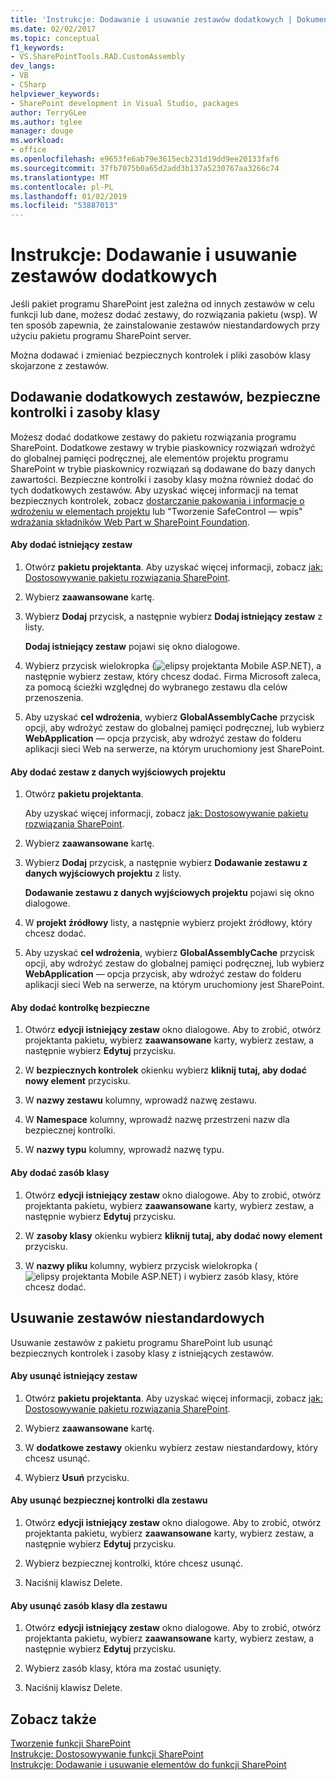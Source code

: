 ```yaml
---
title: 'Instrukcje: Dodawanie i usuwanie zestawów dodatkowych | Dokumentacja firmy Microsoft'
ms.date: 02/02/2017
ms.topic: conceptual
f1_keywords:
- VS.SharePointTools.RAD.CustomAssembly
dev_langs:
- VB
- CSharp
helpviewer_keywords:
- SharePoint development in Visual Studio, packages
author: TerryGLee
ms.author: tglee
manager: douge
ms.workload:
- office
ms.openlocfilehash: e9653fe6ab79e3615ecb231d19dd9ee20133faf6
ms.sourcegitcommit: 37fb7075b0a65d2add3b137a5230767aa3266c74
ms.translationtype: MT
ms.contentlocale: pl-PL
ms.lasthandoff: 01/02/2019
ms.locfileid: "53887013"
---
```

# <a name="how-to-add-and-remove-additional-assemblies"></a>Instrukcje: Dodawanie i usuwanie zestawów dodatkowych
  Jeśli pakiet programu SharePoint jest zależna od innych zestawów w celu funkcji lub dane, możesz dodać zestawy, do rozwiązania pakietu (wsp). W ten sposób zapewnia, że zainstalowanie zestawów niestandardowych przy użyciu pakietu programu SharePoint server.  
  
 Można dodawać i zmieniać bezpiecznych kontrolek i pliki zasobów klasy skojarzone z zestawów.  
  
## <a name="add-additional-assemblies-safe-controls-and-class-resources"></a>Dodawanie dodatkowych zestawów, bezpieczne kontrolki i zasoby klasy  
 Możesz dodać dodatkowe zestawy do pakietu rozwiązania programu SharePoint. Dodatkowe zestawy w trybie piaskownicy rozwiązań wdrożyć do globalnej pamięci podręcznej, ale elementów projektu programu SharePoint w trybie piaskownicy rozwiązań są dodawane do bazy danych zawartości. Bezpieczne kontrolki i zasoby klasy można również dodać do tych dodatkowych zestawów. Aby uzyskać więcej informacji na temat bezpiecznych kontrolek, zobacz [dostarczanie pakowania i informacje o wdrożeniu w elementach projektu](../sharepoint/providing-packaging-and-deployment-information-in-project-items.md) lub "Tworzenie SafeControl — wpis" [wdrażania składników Web Part w SharePoint Foundation](http://go.microsoft.com/fwlink/?LinkId=245505).  
  
#### <a name="to-add-an-existing-assembly"></a>Aby dodać istniejący zestaw  
  
1.  Otwórz **pakietu projektanta**. Aby uzyskać więcej informacji, zobacz [jak: Dostosowywanie pakietu rozwiązania SharePoint](../sharepoint/how-to-customize-a-sharepoint-solution-package.md).  
  
2.  Wybierz **zaawansowane** kartę.  
  
3.  Wybierz **Dodaj** przycisk, a następnie wybierz **Dodaj istniejący zestaw** z listy.  
  
     **Dodaj istniejący zestaw** pojawi się okno dialogowe.  
  
4.  Wybierz przycisk wielokropka (![elipsy projektanta Mobile ASP.NET](../sharepoint/media/mwellipsis.gif "elipsy projektanta Mobile ASP.NET")), a następnie wybierz zestaw, który chcesz dodać. Firma Microsoft zaleca, za pomocą ścieżki względnej do wybranego zestawu dla celów przenoszenia.  
  
5.  Aby uzyskać **cel wdrożenia**, wybierz **GlobalAssemblyCache** przycisk opcji, aby wdrożyć zestaw do globalnej pamięci podręcznej, lub wybierz **WebApplication** — opcja przycisk, aby wdrożyć zestaw do folderu aplikacji sieci Web na serwerze, na którym uruchomiony jest SharePoint.  
  
#### <a name="to-add-an-assembly-from-project-output"></a>Aby dodać zestaw z danych wyjściowych projektu  
  
1.  Otwórz **pakietu projektanta**.  
  
     Aby uzyskać więcej informacji, zobacz [jak: Dostosowywanie pakietu rozwiązania SharePoint](../sharepoint/how-to-customize-a-sharepoint-solution-package.md).  
  
2.  Wybierz **zaawansowane** kartę.  
  
3.  Wybierz **Dodaj** przycisk, a następnie wybierz **Dodawanie zestawu z danych wyjściowych projektu** z listy.  
  
     **Dodawanie zestawu z danych wyjściowych projektu** pojawi się okno dialogowe.  
  
4.  W **projekt źródłowy** listy, a następnie wybierz projekt źródłowy, który chcesz dodać.  
  
5.  Aby uzyskać **cel wdrożenia**, wybierz **GlobalAssemblyCache** przycisk opcji, aby wdrożyć zestaw do globalnej pamięci podręcznej, lub wybierz **WebApplication** — opcja przycisk, aby wdrożyć zestaw do folderu aplikacji sieci Web na serwerze, na którym uruchomiony jest SharePoint.  
  
#### <a name="to-add-a-safe-control"></a>Aby dodać kontrolkę bezpieczne  
  
1.  Otwórz **edycji istniejący zestaw** okno dialogowe. Aby to zrobić, otwórz projektanta pakietu, wybierz **zaawansowane** karty, wybierz zestaw, a następnie wybierz **Edytuj** przycisku.  
  
2.  W **bezpiecznych kontrolek** okienku wybierz **kliknij tutaj, aby dodać nowy element** przycisku.  
  
3.  W **nazwy zestawu** kolumny, wprowadź nazwę zestawu.  
  
4.  W **Namespace** kolumny, wprowadź nazwę przestrzeni nazw dla bezpiecznej kontrolki.  
  
5.  W **nazwy typu** kolumny, wprowadź nazwę typu.  
  
#### <a name="to-add-a-class-resource"></a>Aby dodać zasób klasy  
  
1.  Otwórz **edycji istniejący zestaw** okno dialogowe. Aby to zrobić, otwórz projektanta pakietu, wybierz **zaawansowane** karty, wybierz zestaw, a następnie wybierz **Edytuj** przycisku.  
  
2.  W **zasoby klasy** okienku wybierz **kliknij tutaj, aby dodać nowy element** przycisku.  
  
3.  W **nazwy pliku** kolumny, wybierz przycisk wielokropka (![elipsy projektanta Mobile ASP.NET](../sharepoint/media/mwellipsis.gif "elipsy projektanta Mobile ASP.NET")) i wybierz zasób klasy, które chcesz dodać.  
  
## <a name="delete-custom-assemblies"></a>Usuwanie zestawów niestandardowych  
 Usuwanie zestawów z pakietu programu SharePoint lub usunąć bezpiecznych kontrolek i zasoby klasy z istniejących zestawów.  
  
#### <a name="to-delete-an-existing-assembly"></a>Aby usunąć istniejący zestaw  
  
1.  Otwórz **pakietu projektanta**. Aby uzyskać więcej informacji, zobacz [jak: Dostosowywanie pakietu rozwiązania SharePoint](../sharepoint/how-to-customize-a-sharepoint-solution-package.md).  
  
2.  Wybierz **zaawansowane** kartę.  
  
3.  W **dodatkowe zestawy** okienku wybierz zestaw niestandardowy, który chcesz usunąć.  
  
4.  Wybierz **Usuń** przycisku.  
  
#### <a name="to-delete-a-safe-control-for-an-assembly"></a>Aby usunąć bezpiecznej kontrolki dla zestawu  
  
1.  Otwórz **edycji istniejący zestaw** okno dialogowe. Aby to zrobić, otwórz projektanta pakietu, wybierz **zaawansowane** karty, wybierz zestaw, a następnie wybierz **Edytuj** przycisku.  
  
2.  Wybierz bezpiecznej kontrolki, które chcesz usunąć.  
  
3.  Naciśnij klawisz Delete.  
  
#### <a name="to-delete-a-class-resource-for-an-assembly"></a>Aby usunąć zasób klasy dla zestawu  
  
1.  Otwórz **edycji istniejący zestaw** okno dialogowe. Aby to zrobić, otwórz projektanta pakietu, wybierz **zaawansowane** karty, wybierz zestaw, a następnie wybierz **Edytuj** przycisku.  
  
2.  Wybierz zasób klasy, która ma zostać usunięty.  
  
3.  Naciśnij klawisz Delete.  
  
## <a name="see-also"></a>Zobacz także
 [Tworzenie funkcji SharePoint](../sharepoint/creating-sharepoint-features.md)   
 [Instrukcje: Dostosowywanie funkcji SharePoint](../sharepoint/how-to-customize-a-sharepoint-feature.md)   
 [Instrukcje: Dodawanie i usuwanie elementów do funkcji SharePoint](../sharepoint/how-to-add-and-remove-items-to-sharepoint-features.md)   
